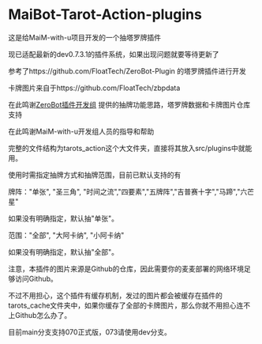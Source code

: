 # MaiBot-Tarot-Action-plugins
这是给MaiM-with-u项目开发的一个抽塔罗牌插件

现已适配最新的dev0.7.3.1的插件系统，如果出现问题就要等待更新了

参考了https://github.com/FloatTech/ZeroBot-Plugin
的塔罗牌插件进行开发

卡牌图片来自于https://github.com/FloatTech/zbpdata

在此鸣谢[ZeroBot插件开发组](https://github.com/FloatTech)
提供的抽牌功能思路，塔罗牌数据和卡牌图片仓库支持

在此鸣谢MaiM-with-u开发组人员的指导和帮助

完整的文件结构为tarots_action这个大文件夹，直接将其放入src/plugins中就能用。

使用时需指定抽牌方式和抽牌范围，目前已默认支持的有

牌阵："单张", "圣三角", "时间之流","四要素","五牌阵","吉普赛十字","马蹄","六芒星"

如果没有明确指定，默认抽"单张"。

范围："全部", "大阿卡纳", "小阿卡纳"

如果没有明确指定，默认抽"全部"。

注意，本插件的图片来源是Github的仓库，因此需要你的麦麦部署的网络环境足够访问Github。

不过不用担心，这个插件有缓存机制，发过的图片都会被缓存在插件的tarots_cache文件夹中，如果你缓存了全部的卡牌图片，那么你就不用担心连不上Github怎么办了。

目前main分支支持070正式版，073请使用dev分支。
